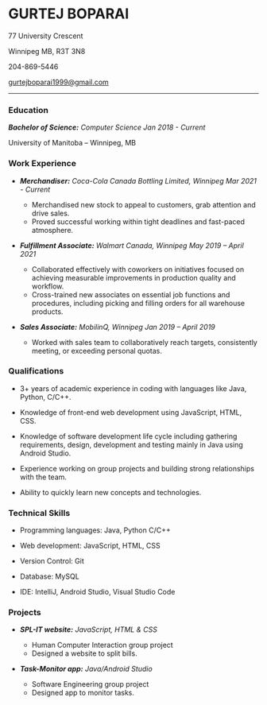 # **GURTEJ BOPARAI**

77 University Crescent 

Winnipeg MB, R3T 3N8 

204-869-5446 

gurtejboparai1999@gmail.com

----------------------------------------------------------------------------------------------------------  
### **Education**

**_Bachelor of Science:_**  _Computer Science Jan 2018 - Current_

University of Manitoba – Winnipeg, MB

### **Work Experience**

- **_Merchandiser:_**  _Coca-Cola Canada Bottling Limited, Winnipeg Mar 2021 - Current_
  - Merchandised new stock to appeal to customers, grab attention and drive sales.
  - Proved successful working within tight deadlines and fast-paced atmosphere.

- **_Fulfillment Associate:_**  _Walmart Canada, Winnipeg May 2019 – April 2021_
  - Collaborated effectively with coworkers on initiatives focused on achieving measurable improvements in production quality and workflow.
  - Cross-trained new associates on essential job functions and procedures, including picking and filling orders for all warehouse products.

- **_Sales Associate:_**  _MobilinQ, Winnipeg Jan 2019 – April 2019_
  - Worked with sales team to collaboratively reach targets, consistently meeting, or exceeding personal quotas.

### **Qualifications**

- 3+ years of academic experience in coding with languages like Java, Python, C/C++.

- Knowledge of front-end web development using JavaScript, HTML, CSS.

- Knowledge of software development life cycle including gathering requirements, design, development and testing mainly in Java using Android Studio.

- Experience working on group projects and building strong relationships with the team.

- Ability to quickly learn new concepts and technologies. 

### **Technical Skills**

- Programming languages: Java, Python C/C++

- Web development: JavaScript, HTML, CSS

- Version Control: Git

- Database: MySQL

- IDE: IntelliJ, Android Studio, Visual Studio Code

### **Projects**

- **_SPL-IT website:_**  _JavaScript, HTML & CSS_
  - Human Computer Interaction group project
  - Designed a website to split bills.

- **_Task-Monitor app:_**  _Java/Android Studio_
  - Software Engineering group project
  - Designed app to monitor tasks.